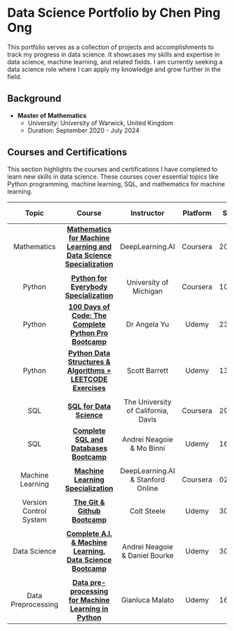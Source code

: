 # Data Science Portfolio by Chen Ping Ong
This portfolio serves as a collection of projects and accomplishments to track my progress in data science. It showcases my skills and expertise in data science, machine learning, and related fields. I am currently seeking a data science role where I can apply my knowledge and grow further in the field.

## Background
- **Master of Mathematics**  
  - University: University of Warwick, United Kingdom  
  - Duration: September 2020 - July 2024

## Courses and Certifications
This section highlights the courses and certifications I have completed to learn new skills in data science. These courses cover essential topics like Python programming, machine learning, SQL, and mathematics for machine learning.

| Topic  | Course | Instructor | Platform | Start Date | Completion Date |
| :---: | :---: | :---: | :---: | :---: | :---: |
| Mathematics | **[Mathematics for Machine Learning and Data Science Specialization](https://www.coursera.org/account/accomplishments/specialization/KRUFN4LE739W)** | DeepLearning.AI | Coursera | 20/09/2024 | 22/09/2024 |
|  |  |  |  |  |  |
| Python | **[Python for Everybody Specialization](https://www.coursera.org/account/accomplishments/specialization/DIRJ3WEMJMCL)** | University of Michigan | Coursera | 10/09/2024 | 14/09/2024 |
| Python | **[100 Days of Code: The Complete Python Pro Bootcamp](https://www.udemy.com/course/100-days-of-code/)** | Dr Angela Yu | Udemy | 23/09/2024 | **Stopped** after Day 38 to focus on data science |
| Python | **[Python Data Structures & Algorithms + LEETCODE Exercises](https://www.udemy.com/course/data-structures-algorithms-python/)** | Scott Barrett | Udemy | 13/10/2024 | **In Progress** |
|  |  |  |  |  |  |
| SQL | **[SQL for Data Science](https://www.coursera.org/account/accomplishments/verify/CNBRJI413BWZ)** | The University of California, Davis | Coursera | 29/09/2024 | 30/09/2024 |
| SQL | **[Complete SQL and Databases Bootcamp](https://www.udemy.com/course/complete-sql-databases-bootcamp-zero-to-mastery/)** | Andrei Neagoie & Mo Binni | Udemy | 16/10/2024 | **In Progress** |
|  |  |  |  |  |  |
| Machine Learning | **[Machine Learning Specialization](https://www.coursera.org/account/accomplishments/specialization/61HRDL8VJDBW)** | DeepLearning.AI & Stanford Online | Coursera | 02/09/2024 | 08/09/2024 |
|  |  |  |  |  |  |
| Version Control System | **[The Git & Github Bootcamp](https://www.udemy.com/certificate/UC-9055dd29-5480-44d9-9543-a31450e14468/)** | Colt Steele | Udemy | 30/09/2024 | 13/10/2024 |
|  |  |  |  |  |  |
| Data Science | **[Complete A.I. & Machine Learning, Data Science Bootcamp](https://www.udemy.com/course/complete-machine-learning-and-data-science-zero-to-mastery/)** | Andrei Neagoie & Daniel Bourke | Udemy | 30/09/2024 | **In Progress** |
|  |  |  |  |  |  |
| Data Preprocessing | **[Data pre-processing for Machine Learning in Python](https://www.udemy.com/course/data-pre-processing-for-machine-learning-in-python/)** | Gianluca Malato | Udemy | 16/10/2024 | **In Progress** |
